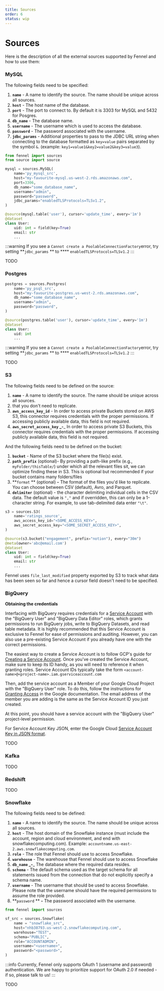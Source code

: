 ```yaml
---
title: Sources
order: 6
status: wip
---
```


# Sources

Here is the description of all the external sources supported by Fennel and how to use them:

### **MySQL**

The following fields need to be specified:

1. **`name`** - A name to identify the source. The name should be unique across all sources.
2. **`host`** - The host name of the database.
3. **`port`** - The port to connect to. By default it is 3303 for MySQL and 5432 for Posgres.
4. **`db_name`** - The database name.
5. **`username`** - The username which is used to access the database.
6. **`password`** - The password associated with the username.
7. **`jdbc_params`** - Additional properties to pass to the JDBC URL string when connecting to the database formatted as `key=value` pairs separated by the symbol `&`. (example: `key1=value1&key2=value2&key3=value3`).

```python
from fennel import sources
from source import source

mysql = sources.MySQL(
    name='py_mysql_src',
    host="my-favourite-mysql.us-west-2.rds.amazonaws.com",
    port=3306,
    db_name="some_database_name",
    username="admin",
    password="password",
    jdbc_params="enabledTLSProtocols=TLSv1.2",
)

@source(mysql.table('user'), cursor='update_time', every='1m')
@dataset
class User:
    uid: int = field(key=True)
    email: str
    ...
```

:::warning
If you see a `Cannot create a PoolableConnectionFactory`error, try setting **`jdbc_params` ** to **** `enabledTLSProtocols=TLSv1.2`&#x20;
:::

TODO

### Postgres

```python
postgres = sources.Postgres(
    name='py_psql_src',
    host="my-favourite-postgres.us-west-2.rds.amazonaws.com",
    db_name="some_database_name",
    username="admin",
    password="password",
)

@source(postgres.table('user'), cursor='update_time', every='1m')
@dataset
class User:
    uid: int
    ...

```

:::warning
If you see a `Cannot create a PoolableConnectionFactory`error, try setting **`jdbc_params` ** to **** `enabledTLSProtocols=TLSv1.2`&#x20;
:::



TODO

### S3

The following fields need to be defined on the source:

1. **`name`** - A name to identify the source. The name should be unique across all sources.
2. that you don't need to replicate.
3. **`aws_access_key_id`** - In order to access private Buckets stored on AWS S3, this connector requires credentials with the proper permissions. If accessing publicly available data, this field is not required.
4. **`aws_secret_access_key` **_**-**_ In order to access private S3 Buckets, this connector requires credentials with the proper permissions. If accessing publicly available data, this field is not required.

And the following fields need to be defined on the bucket:

1. **`bucket`** - Name of the S3 bucket where the file(s) exist.
2. **`path_prefix`** (optional)- By providing a path-like prefix (e.g., `myFolder/thisTable/`) under which all the relevant files sit, we can optimize finding these in S3. This is optional but recommended if your bucket contains many folders/files&#x20;
3. **`format` ** (optional) **-** The format of the files you'd like to replicate. You can choose between CSV (default), Avro, and Parquet.&#x20;
4. **`delimiter`** (optional) - the character delimiting individual cells in the CSV data. The default value is `","` and if overridden, this can only be a 1-character string. For example, to use tab-delimited data enter `"\t"`.

```python
s3 = sources.S3(
    name='ratings_source',
    aws_access_key_id="<SOME_ACCESS_KEY>",
    aws_secret_access_key="<SOME_SECRET_ACCESS_KEY>",
)

@source(s3.bucket("engagement", prefix="notion"), every="30m")
@meta(owner='abc@email.com')
@dataset
class User:
    uid: int = field(key=True)
    email: str
    ...
```

Fennel uses  `file_last_modified` property exported by S3 to track what data has been seen so far and hence a cursor field doesn't need to be specified.



### BigQuery

**Obtaining the credentials**

Interfacing with BigQuery requires credentials for a [Service Account](https://cloud.google.com/iam/docs/service-accounts) with the "BigQuery User" and "BigQuery Data Editor" roles, which grants permissions to run BigQuery jobs, write to BigQuery Datasets, and read table metadata. It is highly recommended that this Service Account is exclusive to Fennel for ease of permissions and auditing. However, you can also use a pre-existing Service Account if you already have one with the correct permissions.

The easiest way to create a Service Account is to follow GCP's guide for [Creating a Service Account](https://cloud.google.com/iam/docs/creating-managing-service-accounts). Once you've created the Service Account, make sure to keep its ID handy, as you will need to reference it when granting roles. Service Account IDs typically take the form `<account-name>@<project-name>.iam.gserviceaccount.com`

Then, add the service account as a Member of your Google Cloud Project with the "BigQuery User" role. To do this, follow the instructions for [Granting Access](https://cloud.google.com/iam/docs/granting-changing-revoking-access#granting-console) in the Google documentation. The email address of the member you are adding is the same as the Service Account ID you just created.

At this point, you should have a service account with the "BigQuery User" project-level permission.

For Service Account Key JSON, enter the Google Cloud [Service Account Key in JSON format](https://cloud.google.com/iam/docs/creating-managing-service-account-keys).

TODO

### Kafka

TODO

### Redshift

TODO

### Snowflake

The following fields need to be defined:

1. **`name`** - A name to identify the source. The name should be unique across all sources.
2. **`host`** - The host domain of the Snowflake instance (must include the account, region and cloud environment, and end with snowflakecomputing.com). Example: `accountname.us-east-2.aws.snowflakecomputing.com`.
3. **`role`** - The role that Fennel should use to access Snowflake.
4. **`warehouse`** - The warehouse that Fennel should use to access Snowflake
5. **`db_name` **_**-**_ The database where the required data resides.
6. **`schema`** - The default schema used as the target schema for all statements issued from the connection that do not explicitly specify a schema name.
7. **`username`**  - The username that should be used to access Snowflake. Please note that the username should have the required permissions to assume the role provided.
8. **`password` ** **-** The password associated with the username.

```python
from fennel import sources

sf_src = sources.Snowflake(
    name = "snowflake_src",
    host="nhb38793.us-west-2.snowflakecomputing.com", 
    warehouse="TEST",
    schema="PUBLIC",
    role="ACCOUNTADMIN",
    username="<username>",
    password="<password>",
)
```

:::info
Currently, Fennel only supports OAuth 1 (username and password) authentication. We are happy to prioritize support for OAuth 2.0 if needed - if so, please talk to us!
:::

TODO

